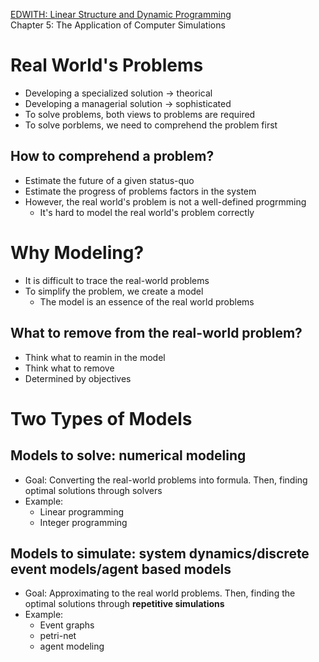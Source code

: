 [EDWITH: Linear Structure and Dynamic Programming](www.edwith.org/datastructure-2019s)   
Chapter 5: The Application of Computer Simulations
# Real World's Problems
- Developing a specialized solution -> theorical
- Developing a managerial solution -> sophisticated 
- To solve problems, both views to problems are required
- To solve porblems, we need to comprehend the problem first
## How to comprehend a problem?
- Estimate the future of a given status-quo
- Estimate the progress of problems factors in the system
- However, the real world's problem is not a well-defined progrmming
	- It's hard to model the real world's problem correctly
# Why Modeling?
- It is difficult to trace the real-world problems
- To simplify the problem, we create a model
	- The model is an essence of the real world problems
## What to remove from the real-world problem?
- Think what to reamin in the model
- Think what to remove
- Determined by objectives
# Two Types of Models
## Models to solve: numerical modeling
- Goal: Converting the real-world problems into formula. Then, finding optimal solutions through solvers
- Example:
	- Linear programming
	- Integer programming
## Models to simulate: system dynamics/discrete event models/agent based models
- Goal: Approximating to the real world problems. Then, finding the optimal solutions through **repetitive simulations**
- Example:
	- Event graphs
	- petri-net
	- agent modeling
